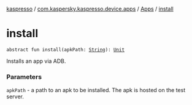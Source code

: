 [kaspresso](../../index.md) / [com.kaspersky.kaspresso.device.apps](../index.md) / [Apps](index.md) / [install](./install.md)

# install

`abstract fun install(apkPath: `[`String`](https://kotlinlang.org/api/latest/jvm/stdlib/kotlin/-string/index.html)`): `[`Unit`](https://kotlinlang.org/api/latest/jvm/stdlib/kotlin/-unit/index.html)

Installs an app via ADB.

### Parameters

`apkPath` - a path to an apk to be installed. The apk is hosted on the test server.
